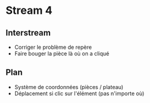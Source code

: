# Stream 4
## Interstream
* Corriger le problème de repère
* Faire bouger la pièce là où on a cliqué

## Plan
* Système de coordonnées (pièces / plateau)
* Déplacement si clic sur l'élément (pas n'importe où)
